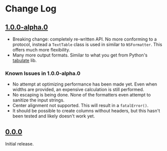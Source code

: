 # Change Log

## [1.0.0-alpha.0](https://github.com/cfilipov/MuscleBook/releases/tag/v1.0.0-alpha.0)

* Breaking change: completely re-written API. No more conforming to a protocol, instead a `TextTable` class is used in similar to `NSFormatter`. This offers much more flexibility.
* Many more output formats. Similar to what you get from Python's [tabulate](https://pypi.python.org/pypi/tabulate) lib.

### Known Issues in 1.0.0-alpha.0

* No attempt at optimizing performance has been made yet. Even when widths are provided, an expensive calculation is still performed.
* No escaping is being done. None of the formatters even attempt to sanitize the input strings.
* Center alignment not supported. This will result in a `fatalError()`.
* It should be possible to create columns without headers, but this hasn't been tested and likely doesn't work yet.

## [0.0.0](https://github.com/cfilipov/TextTable/releases/tag/v0.0.0)

Initial release. 

